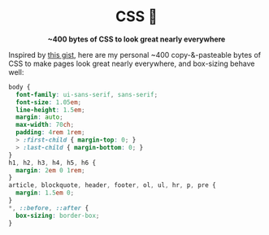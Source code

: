 <h1 align="center">
  CSS 🦚
</h1>

<p align="center">
  <strong>~400 bytes of CSS to look great nearly everywhere</strong>
</p>

Inspired by [this gist](https://gist.github.com/JoeyBurzynski/617fb6201335779f8424ad9528b72c41), here are my personal ~400 copy-&-pasteable bytes of CSS to make pages look great nearly everywhere, and box-sizing behave well:

```css
body {
  font-family: ui-sans-serif, sans-serif;
  font-size: 1.05em;
  line-height: 1.5em;
  margin: auto;
  max-width: 70ch;
  padding: 4rem 1rem;
  > :first-child { margin-top: 0; }
  > :last-child { margin-bottom: 0; }
}
h1, h2, h3, h4, h5, h6 {
  margin: 2em 0 1rem;
}
article, blockquote, header, footer, ol, ul, hr, p, pre {
  margin: 1.5em 0;
}
*, ::before, ::after {
  box-sizing: border-box;
}
```
